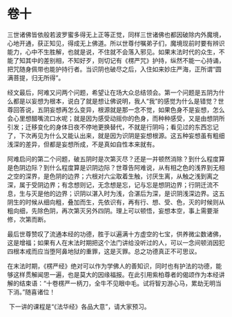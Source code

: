 # 卷十

​          三世诸佛皆依般若波罗蜜多得无上正等正觉，同样三世诸佛也都因破除内外魔境，心地开通，获正知见，得成无上佛道。所以世尊付嘱弟子们，魔境现前时要有辨识能力，心中不生胜解，也就是说，不住就不会落入邪见。如果末法时代的众生，不能了知其中的差别相，不知好歹，则切记有《楞严咒》护持，纵然不能一心持诵，把咒随身佩带也能护持行者。当识阴也破尽之后，入住如来妙庄严海，正所谓“圆满菩提，归无所得”。

​         经文最后，阿难又问两个问题，希望让在场大众总结领会。第一个问题是五阴为什么都是以妄想为根本，说白了就是想让佛说明，我人“我”的感觉为什么是错觉？世尊回答说，五阴妄想再怎么变异，根源就是那一念不觉，如果色身不是妄想，怎么会心里想醋嘴流口水呢；就是因为感受动摇你的色身，而种种感受，又是由想阴所引发；迁移变化的身体日夜不停地更换替代，不就是行阴吗；看见过的东西忘记了，下次再见为什么又能认出来，就是因为识阴是妄想根源。这五种妄想虽有粗细浅深的差异，但都是妄想所成，不是真如自性本来就有。

​         阿难启问的第二个问题，破五阴时是次第灭尽？还是一并顿然消除？到什么程度算是色阴边际？到什么程度算是识阴边际？世尊告阿难说，从有相之色的浅界到无相之空的深界，是色阴的边界；六根对六尘取着生触，讨厌生离，从触之浅到离之深，属于受阴边界；有念想则记，无念想是忘，记与忘是想阴边界；行阴迁流不息，生与灭是他的边界；识阴以湛入时为浅，合湛后为深，是识阴浅深边界。这五阴生的时候从细向粗，叠加而生，先依识有，再有行、想、受、色，灭的时候则从粗向细，先除色阴，再次第灭另外四阴。理上可以顿悟，妄想本空，事上需要渐修，次第而断。

​         最后世尊赞叹了流通本经的功德，胜于以遍满十方虚空的七宝，供养微尘数诸佛，这是增福；如果有人在末法时期把这个法门讲给没听过的人，可以一念间顿消因犯四根本戒而应当堕阿鼻地狱的重罪，这是灭罪。总之功德真正不可思议。

​         在末法时期，《楞严经》绝对可以作为学佛人的善知识，同时也有护法的功德，能够这样贯解闻思一遍，也是莫大的因缘福报。在此引用紫柏尊者的偈颂作为本经讲解的结束语：“十卷楞严一柄刀，全牛不见眼中毛。试将智刃游心马，累劫无明当下消。”随喜诸位！

​          下一讲的课程是“《法华经》各品大意”，请大家预习。